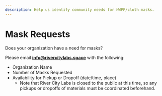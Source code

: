 ```yaml
---
description: Help us identify community needs for NWPP/cloth masks.
---
```


# Mask Requests

Does your organization have a need for masks?

Please email **info@rivercitylabs.space** with the following:

* Organization Name
* Number of Masks Requested
* Availability for Pickup or Dropoff \(date/time, place\)
  * Note that River City Labs is closed to the public at this time, so any pickups or dropoffs of materials must be coordinated beforehand.

